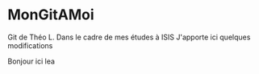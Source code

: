 # MonGitAMoi
Git de Théo L. Dans le cadre de mes études à ISIS
J'apporte ici quelques modifications

Bonjour ici lea 